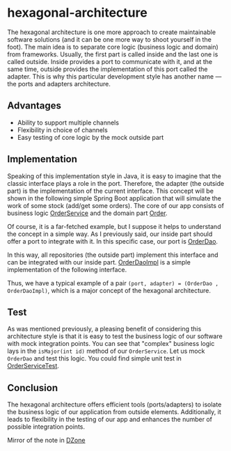 # hexagonal-architecture
The hexagonal architecture is one more approach to create maintainable software solutions (and it can be one more way to shoot yourself in the foot).
The main idea is to separate core logic (business logic and domain) from frameworks.
Usually, the first part is called inside and the last one is called outside. 
Inside provides a port to communicate with it, and at the same time, outside provides the implementation of this port called the adapter.
This is why this particular development style has another name — the ports and adapters architecture.

## Advantages 
- Ability to support multiple channels
- Flexibility in choice of channels
- Easy testing of core logic by the mock outside part

## Implementation
Speaking of this implementation style in Java, it is easy to imagine that the classic interface plays a role in the port. 
Therefore, the adapter (the outside part) is the implementation of the current interface. 
This concept will be shown in the following simple Spring Boot application that will simulate the work of some stock (add/get some orders). 
The core of our app consists of business logic [OrderService](https://github.com/alexkirnsu/hexagonal-architecture/blob/master/src/main/java/com/alexkirnsu/hexarch/inside/core/OrderService.java) 
and the domain part [Order](https://github.com/alexkirnsu/hexagonal-architecture/blob/master/src/main/java/com/alexkirnsu/hexarch/inside/domain/Order.java).

Of course, it is a far-fetched example, but I suppose it helps to understand the concept in a simple way. As I previously said, our inside part should offer a port to integrate with it. 
In this specific case, our port is  [OrderDao](https://github.com/alexkirnsu/hexagonal-architecture/blob/master/src/main/java/com/alexkirnsu/hexarch/inside/port/OrderDao.java).

In this way, all repositories (the outside part) implement this interface and can be integrated with our inside part. [OrderDaoImpl](https://github.com/alexkirnsu/hexagonal-architecture/blob/master/src/main/java/com/alexkirnsu/hexarch/outside/adapter/OrderDaoImpl.java) is a simple implementation of the following interface.

Thus, we have a typical example of a pair `(port, adapter) = (OrderDao , OrderDaoImpl)`, which is a major concept of the hexagonal architecture.

## Test
As was mentioned previously, a pleasing benefit of considering this architecture style is that it is easy to test the business logic of our software with mock integration points. You can see that "complex" business logic lays in the `isMajor(int id)` method of our `OrderService`. 
Let us mock `OrderDao` and test this logic. You could find simple unit test in [OrderServiceTest](https://github.com/alexkirnsu/hexagonal-architecture/blob/master/src/test/java/com/alexkirnsu/hexarch/OrderServiceTest.java).

## Conclusion
The hexagonal architecture offers efficient tools (ports/adapters) to isolate the business logic of our application from outside elements. Additionally, it leads to flexibility in the testing of our app and enhances the number of possible integration points.

Mirror of the note in [DZone](https://dzone.com/articles/simple-example-of-hexagonal-architecture-in-java)
